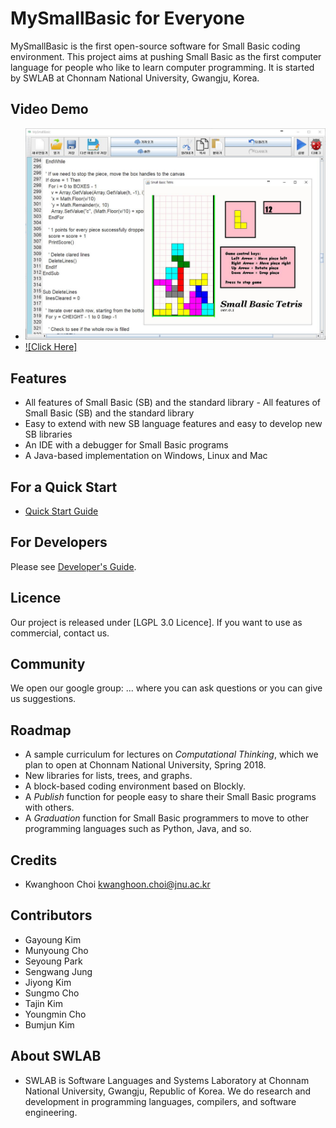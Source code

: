 # MySmallBasic for Everyone
MySmallBasic is the first open-source software for Small Basic coding environment. This project aims at pushing Small Basic as the first computer language for people who like to learn computer programming. It is started by SWLAB at Chonnam National University, Gwangju, Korea.

## Video Demo
- ![](https://github.com/kwanghoon/MySmallBasic/blob/master/MySmallBasic/docs/SCREENSHOT/gui_tetris.JPG)
- [![Click Here]](https://youtu.be/5GE5OvxxhKA "MySmallBasic in Action")

## Features
- All features of Small Basic (SB) and the standard library		  - All features of Small Basic (SB) and the standard library
- Easy to extend with new SB language features and easy to develop new SB libraries		
- An IDE with a debugger for Small Basic programs		
- A Java-based implementation on Windows, Linux and Mac

## For a Quick Start
 - [Quick Start Guide](https://github.com/kwanghoon/MySmallBasic/wiki/Quick-Start-Guide)

## For Developers
Please see [Developer's Guide](https://github.com/kwanghoon).


## Licence
Our project is released under [LGPL 3.0 Licence]. If you want to use as commercial, contact us.

## Community
We open our google group: ... where you can ask questions or you can give us suggestions.

## Roadmap
- A sample curriculum for lectures on *Computational Thinking*, which we plan to open at Chonnam National University, Spring 2018.
- New libraries for lists, trees, and graphs.
- A block-based coding environment based on Blockly.
- A *Publish* function for people easy to share their Small Basic programs with others.
- A *Graduation* function for Small Basic programmers to move to other programming languages such as Python, Java, and so.

## Credits
- Kwanghoon Choi <kwanghoon.choi@jnu.ac.kr>

## Contributors
- Gayoung Kim
- Munyoung Cho
- Seyoung Park
- Sengwang Jung
- Jiyong Kim
- Sungmo Cho
- Tajin Kim
- Youngmin Cho
- Bumjun Kim

## About SWLAB
- SWLAB is Software Languages and Systems Laboratory at Chonnam National University, Gwangju, Republic of Korea. We do research and development in programming languages, compilers, and software engineering. 
